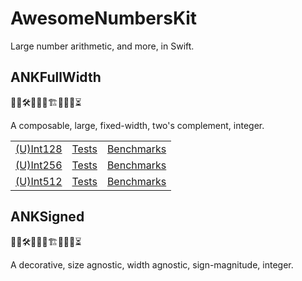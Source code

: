 # AwesomeNumbersKit

Large number arithmetic, and more, in Swift.

## ANKFullWidth

👨‍💻🛠️🚧🧱🧱🏗️🧱🧱🚧⏳

A composable, large, fixed-width, two's complement, integer.

<table>
<tr>
    <td><a href="/Sources/ANKFullWidthKit/">(U)Int128</a></td>
    <td><a href="/Tests/ANKFullWidthKitTests/">Tests</a></td>
    <td><a href="/Tests/ANKFullWidthKitBenchmarks/">Benchmarks</a></td>
</tr>
<tr>
    <td><a href="/Sources/ANKFullWidthKit/">(U)Int256</a></td>
    <td><a href="/Tests/ANKFullWidthKitTests/">Tests</a></td>
    <td><a href="/Tests/ANKFullWidthKitBenchmarks/">Benchmarks</a></td>
</tr>
<tr>
    <td><a href="/Sources/ANKFullWidthKit/">(U)Int512</a></td>
    <td><a href="/Tests/ANKFullWidthKitTests/">Tests</a></td>
    <td><a href="/Tests/ANKFullWidthKitBenchmarks/">Benchmarks</a></td>
</tr>
</table>

## ANKSigned

👨‍💻🛠️🚧🧱🧱🏗️🧱🧱🚧⏳

A decorative, size agnostic, width agnostic, sign-magnitude, integer.
